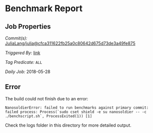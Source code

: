 # Benchmark Report

## Job Properties

*Commit(s):* [JuliaLang/julia@cfca311622fb25a0c80642d675d73de3a49fe875](https://github.com/JuliaLang/julia/commit/cfca311622fb25a0c80642d675d73de3a49fe875)

*Triggered By:* [link](https://github.com/JuliaLang/julia/commit/cfca311622fb25a0c80642d675d73de3a49fe875#commitcomment-29147315)

*Tag Predicate:* `ALL`

*Daily Job:* 2018-05-28

## Error

The build could not finish due to an error:

```
NanosoldierError: failed to run benchmarks against primary commit: failed process: Process(`sudo cset shield -e su nanosoldier -- -c ./benchscript.sh`, ProcessExited(1)) [1]
```

Check the logs folder in this directory for more detailed output.

